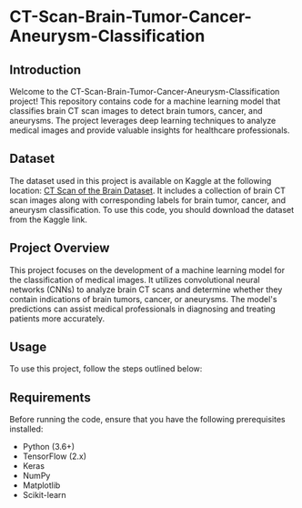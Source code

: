 # CT-Scan-Brain-Tumor-Cancer-Aneurysm-Classification
## Introduction

Welcome to the CT-Scan-Brain-Tumor-Cancer-Aneurysm-Classification project! This repository contains code for a machine learning model that classifies brain CT scan images to detect brain tumors, cancer, and aneurysms. The project leverages deep learning techniques to analyze medical images and provide valuable insights for healthcare professionals.

## Dataset

The dataset used in this project is available on Kaggle at the following location: [CT Scan of the Brain Dataset](https://www.kaggle.com/datasets/trainingdatapro/computed-tomography-ct-of-the-brain). It includes a collection of brain CT scan images along with corresponding labels for brain tumor, cancer, and aneurysm classification. To use this code, you should download the dataset from the Kaggle link.

## Project Overview

This project focuses on the development of a machine learning model for the classification of medical images. It utilizes convolutional neural networks (CNNs) to analyze brain CT scans and determine whether they contain indications of brain tumors, cancer, or aneurysms. The model's predictions can assist medical professionals in diagnosing and treating patients more accurately.

## Usage

To use this project, follow the steps outlined below:

## Requirements

Before running the code, ensure that you have the following prerequisites installed:

- Python (3.6+)
- TensorFlow (2.x)
- Keras
- NumPy
- Matplotlib
- Scikit-learn
